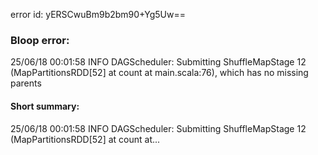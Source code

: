 error id: yERSCwuBm9b2bm90+Yg5Uw==
### Bloop error:

25/06/18 00:01:58 INFO DAGScheduler: Submitting ShuffleMapStage 12 (MapPartitionsRDD[52] at count at main.scala:76), which has no missing parents
#### Short summary: 

25/06/18 00:01:58 INFO DAGScheduler: Submitting ShuffleMapStage 12 (MapPartitionsRDD[52] at count at...